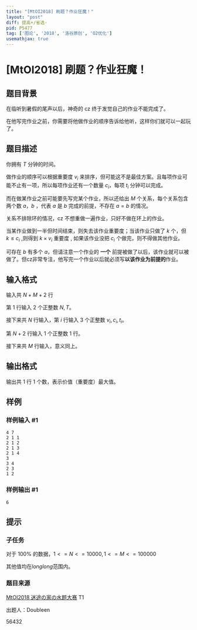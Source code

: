 ```yaml
---
title: "[MtOI2018] 刷题？作业狂魔！"
layout: "post"
diff: 提高+/省选-
pid: P5477
tag: ['图论', '2018', '洛谷原创', 'O2优化']
usemathjax: true
---
```


# [MtOI2018] 刷题？作业狂魔！
## 题目背景

在临听到暑假的尾声以后，神奇的 cz 终于发觉自己的作业不能完成了。

在他写完作业之前，你需要将他做作业的顺序告诉给他听，这样你们就可以一起玩了。  


## 题目描述

你拥有 $T$ 分钟的时间。

做作业的顺序可以根据重要度 $v_i$ 来排序，但可能这不是最佳方案。且每项作业可能不止有一项，所以每项作业还有一个数量 $c_i$，每项 $t_i$ 分钟可以完成。

而在做某作业之前可能要先写完某个作业，所以还给出 $M$ 个关系，每个关系包含两个数 $a$，$b$ ，代表 $a$ 是 $b$ 完成的前提，不存在 $a=b$ 的情况。

关系不排除环的情况，cz 不想重做一遍作业，只好不做在环上的作业。

当某作业做到一半但时间结束，则失去该作业重要度；当该作业只做了 $k$ 个，但 $k\leq c_i$ ,则得到 $k\times v_i$ 重要度 , 如果该作业没把 $c_i$ 个做完，则不得做其他作业。

可存在 $b$ 有多个 $a$，但请注意一个作业的 **一个** 前提被做了以后，该作业就可以被做了。但cz非常专注，他写完一个作业以后就必须写**以该作业为前提的**作业。
## 输入格式

输入共 $N+M+2$ 行

第 $1$ 行输入 $2$ 个正整数 $N,T$。

接下来共 $N$ 行输入，第 $i$ 行输入 $3$ 个正整数 $v_i,c_i,t_i$。

第 $N+2$ 行输入 $1$ 个正整数 $1$ 行。

接下来共 $M$ 行输入，意义同上。
## 输出格式

输出共 $1$ 行 $1$ 个数，表示价值（重要度）最大值。
## 样例

### 样例输入 #1
```
4 7
2 1 1
2 1 2
2 1 3
2 1 4
3
3 4
2 3
1 2
```
### 样例输出 #1
```
6
```
## 提示

### 子任务

对于 $100\%$ 的数据，$1<=N<=10000,1<=M<=100000$

其他值均在$long long$范围内。


### 题目来源

[MtOI2018 迷途の家の水题大赛](https://www.luogu.org/contest/11260) T1

出题人：Doubleen

56432

